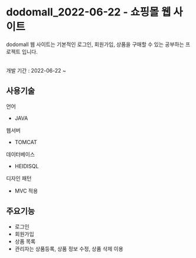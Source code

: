 # dodomall_2022-06-22 - 쇼핑몰 웹 사이트 

dodomall 웹 사이트는 기본적인 로그인, 회원가입, 상품을 구매할 수 있는 공부하는 프로젝트 입니다.

<br>
개발 기간 : 2022-06-22 ~

## 사용기술 

언어 
* JAVA 

웹서버
* TOMCAT

데이터베이스
* HEIDISQL

디자인 패턴 
* MVC 적용

## 주요기능 

* 로그인
* 회원가입
* 상품 목록
* 관리자는 상품등록, 상품 정보 수정, 상품 삭제 이용
